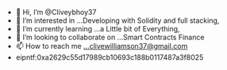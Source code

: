 - 👋 Hi, I’m @Cliveybhoy37
- 👀 I’m interested in ...Developing with Solidity and full stacking,
- 🌱 I’m currently learning ...a Little bit of Everything,
- 💞️ I’m looking to collaborate on ...Smart Contracts Finance
- 📫 How to reach me ...clivewilliamson37@gmail.com
- eipntf:0xa2629c55d17989cb10693c188b0117487a3f8025
<!---
Cliveybhoy37/Cliveybhoy37 is a ✨ special ✨ repository because its `README.md` (this file) appears on your GitHub profile.
You can click the Preview link to take a look at your changes.
--->
